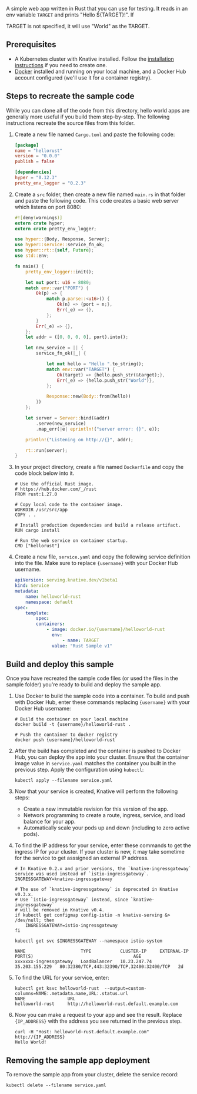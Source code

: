 A simple web app written in Rust that you can use for testing. It reads in an
env variable `TARGET` and prints "Hello \${TARGET}!". If

TARGET is not specified, it will use "World" as the TARGET.

## Prerequisites

-   A Kubernetes cluster with Knative installed. Follow the
    [installation instructions](../../../install/README.md) if you need to
    create one.
-   [Docker](https://www.docker.com) installed and running on your local
    machine, and a Docker Hub account configured (we'll use it for a container
    registry).

## Steps to recreate the sample code

While you can clone all of the code from this directory, hello world apps are
generally more useful if you build them step-by-step. The following instructions
recreate the source files from this folder.

1. Create a new file named `Cargo.toml` and paste the following code:

    ```toml
    [package]
    name = "hellorust"
    version = "0.0.0"
    publish = false

    [dependencies]
    hyper = "0.12.3"
    pretty_env_logger = "0.2.3"
    ```

1. Create a `src` folder, then create a new file named `main.rs` in that folder
   and paste the following code. This code creates a basic web server which
   listens on port 8080:

    ```rust
    #![deny(warnings)]
    extern crate hyper;
    extern crate pretty_env_logger;

    use hyper::{Body, Response, Server};
    use hyper::service::service_fn_ok;
    use hyper::rt::{self, Future};
    use std::env;

    fn main() {
        pretty_env_logger::init();

        let mut port: u16 = 8080;
        match env::var("PORT") {
            Ok(p) => {
                match p.parse::<u16>() {
                    Ok(n) => {port = n;},
                    Err(_e) => {},
                };
            }
            Err(_e) => {},
        };
        let addr = ([0, 0, 0, 0], port).into();

        let new_service = || {
            service_fn_ok(|_| {

                let mut hello = "Hello ".to_string();
                match env::var("TARGET") {
                    Ok(target) => {hello.push_str(&target);},
                    Err(_e) => {hello.push_str("World")},
                };

                Response::new(Body::from(hello))
            })
        };

        let server = Server::bind(&addr)
            .serve(new_service)
            .map_err(|e| eprintln!("server error: {}", e));

        println!("Listening on http://{}", addr);

        rt::run(server);
    }
    ```

1. In your project directory, create a file named `Dockerfile` and copy the code
   block below into it.

    ```docker
    # Use the official Rust image.
    # https://hub.docker.com/_/rust
    FROM rust:1.27.0

    # Copy local code to the container image.
    WORKDIR /usr/src/app
    COPY . .

    # Install production dependencies and build a release artifact.
    RUN cargo install

    # Run the web service on container startup.
    CMD ["hellorust"]
    ```

1. Create a new file, `service.yaml` and copy the following service definition
   into the file. Make sure to replace `{username}` with your Docker Hub
   username.

    ```yaml
    apiVersion: serving.knative.dev/v1beta1
    kind: Service
    metadata:
        name: helloworld-rust
        namespace: default
    spec:
        template:
            spec:
            containers:
                - image: docker.io/{username}/helloworld-rust
                  env:
                      - name: TARGET
                  value: "Rust Sample v1"
    ```

## Build and deploy this sample

Once you have recreated the sample code files (or used the files in the sample
folder) you're ready to build and deploy the sample app.

1. Use Docker to build the sample code into a container. To build and push with
   Docker Hub, enter these commands replacing `{username}` with your Docker Hub
   username:

    ```shell
    # Build the container on your local machine
    docker build -t {username}/helloworld-rust .

    # Push the container to docker registry
    docker push {username}/helloworld-rust
    ```

1. After the build has completed and the container is pushed to Docker Hub, you
   can deploy the app into your cluster. Ensure that the container image value
   in `service.yaml` matches the container you built in the previous step. Apply
   the configuration using `kubectl`:

    ```shell
    kubectl apply --filename service.yaml
    ```

1. Now that your service is created, Knative will perform the following steps:

    - Create a new immutable revision for this version of the app.
    - Network programming to create a route, ingress, service, and load balance
      for your app.
    - Automatically scale your pods up and down (including to zero active pods).

1. To find the IP address for your service, enter these commands to get the
   ingress IP for your cluster. If your cluster is new, it may take sometime for
   the service to get asssigned an external IP address.

    ```shell
    # In Knative 0.2.x and prior versions, the `knative-ingressgateway` service was used instead of `istio-ingressgateway`.
    INGRESSGATEWAY=knative-ingressgateway

    # The use of `knative-ingressgateway` is deprecated in Knative v0.3.x.
    # Use `istio-ingressgateway` instead, since `knative-ingressgateway`
    # will be removed in Knative v0.4.
    if kubectl get configmap config-istio -n knative-serving &> /dev/null; then
        INGRESSGATEWAY=istio-ingressgateway
    fi

    kubectl get svc $INGRESSGATEWAY --namespace istio-system

    NAME                     TYPE           CLUSTER-IP     EXTERNAL-IP      PORT(S)                                      AGE
    xxxxxxx-ingressgateway   LoadBalancer   10.23.247.74   35.203.155.229   80:32380/TCP,443:32390/TCP,32400:32400/TCP   2d

    ```

1. To find the URL for your service, enter:

    ```
    kubectl get ksvc helloworld-rust  --output=custom-columns=NAME:.metadata.name,URL:.status.url
    NAME                URL
    helloworld-rust     http://helloworld-rust.default.example.com
    ```

1. Now you can make a request to your app and see the result. Replace
   `{IP_ADDRESS}` with the address you see returned in the previous step.

    ```shell
    curl -H "Host: helloworld-rust.default.example.com" http://{IP_ADDRESS}
    Hello World!
    ```

## Removing the sample app deployment

To remove the sample app from your cluster, delete the service record:

```shell
kubectl delete --filename service.yaml
```
